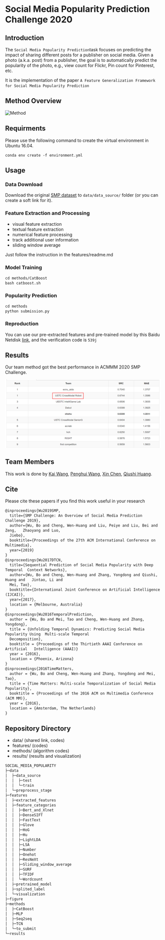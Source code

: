 # Social Media Popularity Prediction Challenge 2020

## Introduction

The ``Social Media Popularity Prediction``task focuses on predicting the impact of sharing different posts for a publisher on social media. Given a photo (a.k.a. post) from a publisher, the goal is to automatically predict the popularity of the photo, e.g., view count for Flickr, Pin count for Pinterest, etc.

It is the implementation of the paper ``A Feature Generalization Framework for Social Media Popularity Prediction``

## Method Overview

![Method](figure/framework.png)

## Requirments

Please use the following command to create the virtual environment in Ubuntu 16.04.

``` shell
conda env create -f environment.yml
```

## Usage

### Data Download

Download the original [SMP dataset](http://smp-challenge.com/download) to `data/data_source/` folder (or you can create a soft link for it).

### Feature Extraction and Processing

- visual feature extraction
- textual feature extraction
- numerical feature processing
- track additional user information
- sliding window average

Just follow the instruction in the features/readme.md

### Model Training

``` shell
cd methods/CatBoost
bash catboost.sh
```

### Popularity Prediction

``` shell
cd methods
python submission.py
```

### Reproduction

You can use our pre-extracted features and pre-trained model by this Baidu Netdisk [link](https://pan.baidu.com/s/1wRMKmb3OIol_Yd_ltYyAwg), and the verification code is `539j`

## Results

Our team method got the best performance in ACMMM 2020 SMP Challenge.

![performance](figure/performance.png)

## Team Members

This work is done by [Kai Wang](https://github.com/wangkai997), [Penghui Wang](https://github.com/3288103265), [Xin Chen](https://github.com/chenxin-star), [Qiushi Huang](https://github.com/hqsiswiliam).

## Cite

Please cite these papers if you find this work useful in your research

```shell
@inproceedings{Wu2019SMP,
  title={SMP Challenge: An Overview of Social Media Prediction Challenge 2019},
  author={Wu, Bo and Cheng, Wen-Huang and Liu, Peiye and Liu, Bei and Zeng,   Zhaoyang and Luo,
  Jiebo},
  booktitle={Proceedings of the 27th ACM International Conference on Multimedia},
  year={2019}
}
@inproceedings{Wu2017DTCN,
  title={Sequential Prediction of Social Media Popularity with Deep Temporal  Context Networks},
  author={Wu, Bo and Cheng, Wen-Huang and Zhang, Yongdong and Qiushi, Huang and   Jintao, Li and
  Mei, Tao},
  booktitle={International Joint Conference on Artificial Intelligence (IJCAI)},
  year={2017},
  location = {Melbourne, Australia}
}
@inproceedings{Wu2016TemporalPrediction,
  author = {Wu, Bo and Mei, Tao and Cheng, Wen-Huang and Zhang, Yongdong},
  title = {Unfolding Temporal Dynamics: Predicting Social Media Popularity Using  Multi-scale Temporal
  Decomposition},
  booktitle = {Proceedings of the Thirtieth AAAI Conference on Artificial   Intelligence (AAAI)}
  year = {2016},
  location = {Phoenix, Arizona}
}
@inproceedings{2016TimeMatters,
  author = {Wu, Bo and Cheng, Wen-Huang and Zhang, Yongdong and Mei, Tao},
  title = {Time Matters: Multi-scale Temporalization of Social Media Popularity},
  booktitle = {Proceedings of the 2016 ACM on Multimedia Conference (ACM MM)},
  year = {2016},
  location = {Amsterdam, The Netherlands}
}

```

## Repository Directory

- data/ (shared link, codes)
- features/ (codes)
- methods/ (algorithm codes)
- results/ (results and visualization)

``` shell
SOCIAL_MEDIA_POPULARITY
├─data
│  ├─data_source
│  │  ├─test
│  │  └─train
│  └─preprocess_stage
├─features
│  ├─extracted_features
│  ├─feature_categories
│  │  ├─Bert_and_Xlnet
│  │  ├─DenseSIFT
│  │  ├─FastText
│  │  ├─Glove
│  │  ├─HoG
│  │  ├─Hu
│  │  ├─LightLDA
│  │  ├─LSA
│  │  ├─Number
│  │  ├─Onehot
│  │  ├─ResNeXt
│  │  ├─Sliding_window_average
│  │  ├─SURF
│  │  ├─TFIDF
│  │  └─Wordcount
│  ├─pretrained_model
│  ├─splited_label
│  └─visualization
├─figure
├─methods
│  ├─CatBoost
│  ├─MLP
│  ├─Seq2seq
│  ├─TCN
│  └─to_submit
└─results

```
